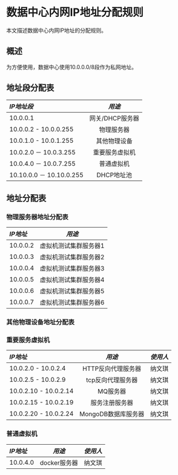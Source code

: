 # 数据中心内网IP地址分配规则
本文描述数据中心内网IP地址的分配规则。

## 概述
为方便使用，数据中心使用10.0.0.0/8段作为私网地址。

## 地址段分配表
| *IP地址段*    |    *用途* |
| :-------- | :--------:|
| 10.0.0.1   | 网关/DHCP服务器 |
| 10.0.0.2 - 10.0.0.255  | 物理服务器 |
| 10.0.1.0 - 10.0.1.255  | 其他物理设备 |
| 10.0.2.0 － 10.0.3.255 | 重要服务虚拟机 |
| 10.0.4.0 － 10.0.7.255 | 普通虚拟机 |
| 10.10.0.0 － 10.10.0.255 | DHCP地址池 |

## 地址分配表

### 物理服务器地址分配表

| *IP地址*    |    *用途* |
| :-------- | :--------:|
| 10.0.0.2   |  虚拟机测试集群服务器1 |
| 10.0.0.3   |  虚拟机测试集群服务器2 |
| 10.0.0.4   |  虚拟机测试集群服务器3 |
| 10.0.0.5   |  虚拟机测试集群服务器4 |
| 10.0.0.6   |  虚拟机测试集群服务器5 |
| 10.0.0.7   |  虚拟机测试集群服务器6 |

### 其他物理设备地址分配表

### 重要服务虚拟机

| *IP地址*    |    *用途* | *使用人* |
| :-------- | :--------:| :--------:|
| 10.0.2.0 - 10.0.2.4   |  HTTP反向代理服务器 | 纳文琪 |
| 10.0.2.5 - 10.0.2.9   |  tcp反向代理服务器 | 纳文琪 |
| 10.0.2.10 - 10.0.2.14   |  MQ服务器 | 纳文琪 |
| 10.0.2.15 - 10.0.2.19   |  服务注册服务器 | 纳文琪 |
| 10.0.2.20 - 10.0.2.24   |  MongoDB数据库服务器 | 纳文琪 |


### 普通虚拟机

| *IP地址*    |    *用途* | *使用人* |
| :-------- | :--------:| :--------:|
| 10.0.4.0   |  docker服务器 | 纳文琪 |